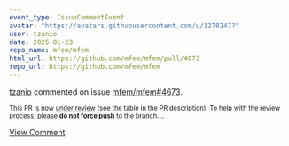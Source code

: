 ```yaml
---
event_type: IssueCommentEvent
avatar: "https://avatars.githubusercontent.com/u/1278247?"
user: tzanio
date: 2025-01-23
repo_name: mfem/mfem
html_url: https://github.com/mfem/mfem/pull/4673
repo_url: https://github.com/mfem/mfem
---
```


<a href='https://github.com/tzanio' target='_blank'>tzanio</a> commented on issue <a href='https://github.com/mfem/mfem/pull/4673' target='_blank'>mfem/mfem#4673</a>.

<small>This PR is now [under review](https://github.com/mfem/mfem/blob/master/CONTRIBUTING.md#pull-requests) (see the table in the PR description). To help with the review process, please **do not force push** to the branch....</small>

<a href='https://github.com/mfem/mfem/pull/4673' target='_blank'>View Comment</a>